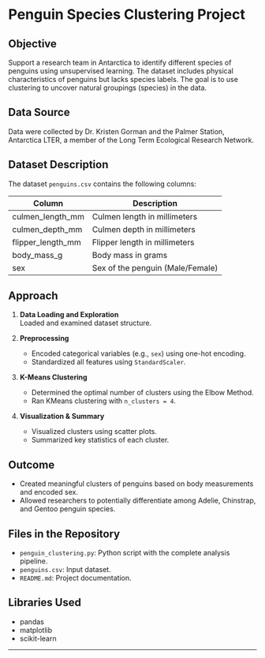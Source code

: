 # Penguin Species Clustering Project

## Objective
Support a research team in Antarctica to identify different species of penguins using unsupervised learning. The dataset includes physical characteristics of penguins but lacks species labels. The goal is to use clustering to uncover natural groupings (species) in the data.

## Data Source
Data were collected by Dr. Kristen Gorman and the Palmer Station, Antarctica LTER, a member of the Long Term Ecological Research Network.

## Dataset Description
The dataset `penguins.csv` contains the following columns:

| Column             | Description                          |
|--------------------|--------------------------------------|
| culmen_length_mm   | Culmen length in millimeters         |
| culmen_depth_mm    | Culmen depth in millimeters          |
| flipper_length_mm  | Flipper length in millimeters        |
| body_mass_g        | Body mass in grams                   |
| sex                | Sex of the penguin (Male/Female)     |

## Approach
1. **Data Loading and Exploration**  
   Loaded and examined dataset structure.

2. **Preprocessing**  
   - Encoded categorical variables (e.g., `sex`) using one-hot encoding.  
   - Standardized all features using `StandardScaler`.

3. **K-Means Clustering**  
   - Determined the optimal number of clusters using the Elbow Method.  
   - Ran KMeans clustering with `n_clusters = 4`.

4. **Visualization & Summary**  
   - Visualized clusters using scatter plots.  
   - Summarized key statistics of each cluster.

## Outcome
- Created meaningful clusters of penguins based on body measurements and encoded sex.
- Allowed researchers to potentially differentiate among Adelie, Chinstrap, and Gentoo penguin species.

## Files in the Repository
- `penguin_clustering.py`: Python script with the complete analysis pipeline.
- `penguins.csv`: Input dataset.
- `README.md`: Project documentation.

## Libraries Used
- pandas  
- matplotlib  
- scikit-learn  

---


